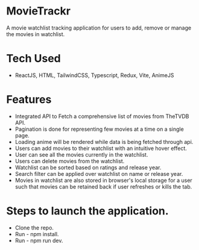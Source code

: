 # MovieTrackr

A movie watchlist tracking application for users to add, remove or manage the movies in watchlist.

# Tech Used

- ReactJS, HTML, TailwindCSS, Typescript, Redux, Vite, AnimeJS

# Features

- Integrated API to Fetch a comprehensive list of movies from TheTVDB API.
- Pagination is done for representing few movies at a time on a single page.
- Loading anime will be rendered while data is being fetched through api.
- Users can add movies to their watchlist with an intuitive hover effect.
- User can see all the movies currently in the watchlist.
- Users can delete movies from the watchlist.
- Watchlist can be sorted based on ratings and release year.
- Search filter can be applied over watchlist on name or release year.
- Movies in watchlist are also stored in browser's local storage for a user such that movies can be retained back if user refreshes or kills the tab.


# Steps to launch the application.

- Clone the repo.
- Run - npm install.
- Run - npm run dev.
